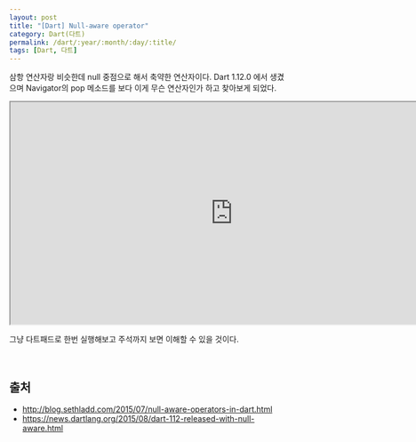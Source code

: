 ```yaml
---
layout: post
title: "[Dart] Null-aware operator"
category: Dart(다트)
permalink: /dart/:year/:month/:day/:title/
tags: [Dart, 다트]
---
```


삼항 연산자랑 비슷한데 null 중점으로 해서 축약한 연산자이다. Dart 1.12.0 에서 생겼으며 Navigator의 pop 메소드를 보다 이게 무슨 연산자인가 하고 찾아보게 되었다.

<iframe src="https://dartpad.dartlang.org/embed-dart.html?id=7b27a17fcb2b6cfe79c5" width="800px" height="400px"></iframe>

그냥 다트패드로 한번 실행해보고 주석까지 보면 이해할 수 있을 것이다.

<br>

## 출처

* http://blog.sethladd.com/2015/07/null-aware-operators-in-dart.html
* https://news.dartlang.org/2015/08/dart-112-released-with-null-aware.html